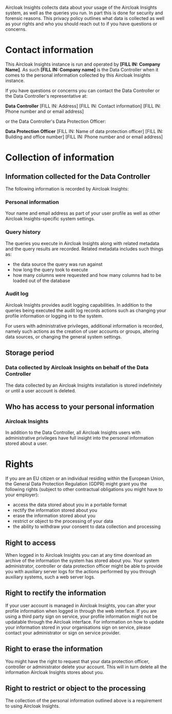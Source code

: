 Aircloak Insights collects data about your usage of the Aircloak Insights system, as well as the queries you run.
In part this is done for security and forensic reasons.
This privacy policy outlines what data is collected as well as your rights and who you should
reach out to if you have questions or concerns.

# Contact information

This Aircloak Insights instance is run and operated by __[FILL IN: Company Name]__. As such __[FILL IN: Company name]__
is the Data Controller when it comes to the personal information collected by this Aircloak Insights instance.

If you have questions or concerns you can contact the Data Controller or the Data Controller's representative at:

__Data Controller__
[FILL IN: Address]
[FILL IN: Contact information]
[FILL IN: Phone number and or email address]

or the Data Controller's Data Protection Officer:

__Data Protection Officer__
[FILL IN: Name of data protection officer]
[FILL IN: Building and office number]
[FILL IN: Phone number and or email address]

# Collection of information

## Information collected for the Data Controller

The following information is recorded by Aircloak Insights:

### Personal information
Your name and email address as part of your user profile as well as other Aircloak Insights-specific system settings.

### Query history
The queries you execute in Aircloak Insights along with related metadata and the query results are recorded.
Related metadata includes such things as:

- the data source the query was run against
- how long the query took to execute
- how many columns were requested and how many columns had to be loaded out of the database

### Audit log
Aircloak Insights provides audit logging capabilities. In addition to the queries being executed the audit log records
actions such as changing your profile information or logging in to the system.

For users with administrative privileges, additional information is recorded, namely such actions as the creation of
user accounts or groups, altering data sources, or changing the general system settings.

## Storage period

### Data collected by Aircloak Insights on behalf of the Data Controller

The data collected by an Aircloak Insights installation is stored indefinitely or until a user account is deleted.


## Who has access to your personal information

### Aircloak Insights

In addition to the Data Controller, all Aircloak Insights users with administrative privileges have full insight
into the personal information stored about a user.


# Rights

If you are an EU citizen or an individual residing within the European Union, the General Data Protection Regulation
(GDPR) might grant you the following rights (subject to other contractual obligations you might have to your employer):

- access the data stored about you in a portable format
- rectify the information stored about you
- erase the information stored about you
- restrict or object to the processing of your data
- the ability to withdraw your consent to data collection and processing

## Right to access

When logged in to Aircloak Insights you can at any time download an archive of the information the system has
stored about you. Your system administrator, controller or data protection officer might be able to provide you with
auxiliary server logs for the actions performed by you through auxiliary systems, such a web server logs.

## Right to rectify the information

If your user account is managed in Aircloak Insights, you can alter your profile information when logged in through
the web interface. If you are using a third party sign on service, your profile information might not be updatable
through the Aircloak interface. For information on how to update your information stored in your organisations sign on
service, please contact your administrator or sign on service provider.

## Right to erase the information

You might have the right to request that your data protection officer, controller or administrator delete your account.
This will in turn delete all the information Aircloak Insights stores about you.

## Right to restrict or object to the processing

The collection of the personal information outlined above is a requirement to using Aircloak Insights.